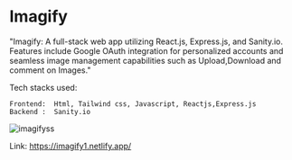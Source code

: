 # Imagify


"Imagify: A full-stack web app utilizing React.js, Express.js, and Sanity.io. Features include Google OAuth integration for personalized accounts and seamless image management capabilities such as Upload,Download and comment on Images."


Tech stacks used:
    
    Frontend:  Html, Tailwind css, Javascript, Reactjs,Express.js
    Backend :  Sanity.io


![imagifyss](https://user-images.githubusercontent.com/72138270/150790730-b62074ff-594f-498c-9d80-6a30de44ec0f.png)


Link: https://imagify1.netlify.app/
